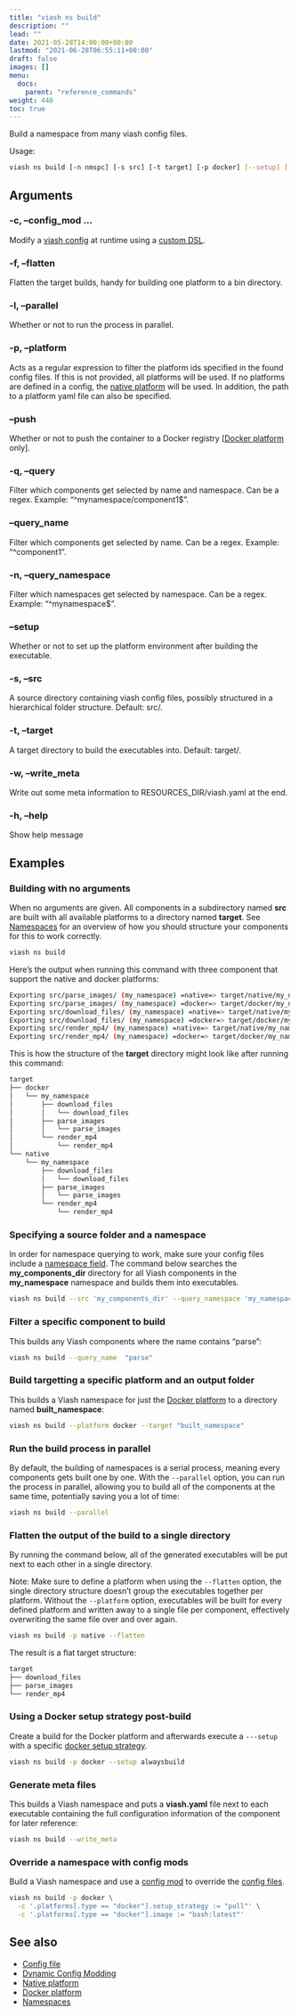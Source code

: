 ```yaml
---
title: "viash ns build"
description: ""
lead: ""
date: 2021-05-28T14:00:00+00:00
lastmod: "2021-06-28T06:55:11+00:00"
draft: false
images: []
menu:
  docs:
    parent: "reference_commands"
weight: 440
toc: true
---
```




Build a namespace from many viash config files.

Usage:

``` bash
viash ns build [-n nmspc] [-s src] [-t target] [-p docker] [--setup] [---push] [--parallel] [--flatten]
```

## Arguments

### -c, –config\_mod <arg>…

Modify a [viash config](/docs/reference_config/config) at runtime using
a [custom DSL](/docs/advanced/config_mods).

### -f, –flatten

Flatten the target builds, handy for building one platform to a bin
directory.

### -l, –parallel

Whether or not to run the process in parallel.

### -p, –platform <arg>

Acts as a regular expression to filter the platform ids specified in the
found config files. If this is not provided, all platforms will be used.
If no platforms are defined in a config, the [native
platform](/docs/reference_config/platform-native) will be used. In
addition, the path to a platform yaml file can also be specified.

### –push

Whether or not to push the container to a Docker registry \[[Docker
platform](/docs/reference_config/platform-docker) only\].

### -q, –query <arg>

Filter which components get selected by name and namespace. Can be a
regex. Example: “^mynamespace/component1$”.

### –query\_name <arg>

Filter which components get selected by name. Can be a regex. Example:
“^component1”.

### -n, –query\_namespace <arg>

Filter which namespaces get selected by namespace. Can be a regex.
Example: “^mynamespace$”.

### –setup

Whether or not to set up the platform environment after building the
executable.

### -s, –src <arg>

A source directory containing viash config files, possibly structured in
a hierarchical folder structure. Default: src/.

### -t, –target <arg>

A target directory to build the executables into. Default: target/.

### -w, –write\_meta

Write out some meta information to RESOURCES\_DIR/viash.yaml at the end.

### -h, –help

Show help message

## Examples

### Building with no arguments

When no arguments are given. All components in a subdirectory named
**src** are built with all available platforms to a directory named
**target**. See [Namespaces](/docs/projects/namespaces) for an overview
of how you should structure your components for this to work correctly.

``` bash
viash ns build
```

Here’s the output when running this command with three component that
support the native and docker platforms:

``` bash
Exporting src/parse_images/ (my_namespace) =native=> target/native/my_namespace/parse_images
Exporting src/parse_images/ (my_namespace) =docker=> target/docker/my_namespace/parse_images
Exporting src/download_files/ (my_namespace) =native=> target/native/my_namespace/download_files
Exporting src/download_files/ (my_namespace) =docker=> target/docker/my_namespace/download_files
Exporting src/render_mp4/ (my_namespace) =native=> target/native/my_namespace/render_mp4
Exporting src/render_mp4/ (my_namespace) =docker=> target/docker/my_namespace/render_mp4
```

This is how the structure of the **target** directory might look like
after running this command:

``` bash
target
├── docker
│   └── my_namespace
│       ├── download_files
│       │   └── download_files
│       ├── parse_images
│       │   └── parse_images
│       └── render_mp4
│           └── render_mp4
└── native
    └── my_namespace
        ├── download_files
        │   └── download_files
        ├── parse_images
        │   └── parse_images
        └── render_mp4
            └── render_mp4
```

### Specifying a source folder and a namespace

In order for namespace querying to work, make sure your config files
include a [namespace
field](/docs/reference_config/functionality/#namespace-string). The
command below searches the **my\_components\_dir** directory for all
Viash components in the **my\_namespace** namespace and builds them into
executables.

``` bash
viash ns build --src 'my_components_dir' --query_namespace 'my_namespace'
```

### Filter a specific component to build

This builds any Viash components where the name contains “parse”:

``` bash
viash ns build --query_name  "parse"
```

### Build targetting a specific platform and an output folder

This builds a Viash namespace for just the [Docker
platform](/docs/reference_config/platform-docker) to a directory named
**built\_namespace**:

``` bash
viash ns build --platform docker --target "built_namespace"
```

### Run the build process in parallel

By default, the building of namespaces is a serial process, meaning
every components gets built one by one. With the `--parallel` option,
you can run the process in parallel, allowing you to build all of the
components at the same time, potentially saving you a lot of time:

``` bash
viash ns build --parallel
```

### Flatten the output of the build to a single directory

By running the command below, all of the generated executables will be
put next to each other in a single directory.

Note: Make sure to define a platform when using the `--flatten` option,
the single directory structure doesn’t group the executables together
per platform. Without the `--platform` option, executables will be built
for every defined platform and written away to a single file per
component, effectively overwriting the same file over and over again.

``` bash
viash ns build -p native --flatten
```

The result is a flat target structure:

``` bash
target
├── download_files
├── parse_images
└── render_mp4
```

### Using a Docker setup strategy post-build

Create a build for the Docker platform and afterwards execute a
`---setup` with a specific [docker setup
strategy](/docs/running/executables-docker).

``` bash
viash ns build -p docker --setup alwaysbuild
```

### Generate meta files

This builds a Viash namespace and puts a **viash.yaml** file next to
each executable containing the full configuration information of the
component for later reference:

``` bash
viash ns build --write_meta
```

### Override a namespace with config mods

Build a Viash namespace and use a [config
mod](/docs/advanced/config_mods) to override the [config
files](/docs/reference_config/config).

``` bash
viash ns build -p docker \
  -c '.platforms[.type == "docker"].setup_strategy := "pull"' \
  -c '.platforms[.type == "docker"].image := "bash:latest"'
```

## See also

-   [Config file](/docs/reference_config/config)
-   [Dynamic Config Modding](/docs/advanced/config_mods)
-   [Native platform](/docs/reference_config/platform-native)
-   [Docker platform](/docs/reference_config/platform-docker)
-   [Namespaces](/docs/projects/namespaces)
